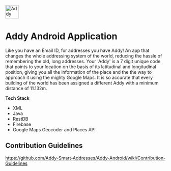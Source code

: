 <img src="https://github.com/Addy-Smart-Addresses/Addy/blob/master/logo.png" alt="Addy" height="42" width="42"></img>
# Addy Android Application
Like you have an Email ID, for addresses you have Addy! An app that changes the whole addressing system of the world, reducing the hassle of remembering the old, long addresses. Your 'Addy' is a 7 digit unique code that points to your location on the basis of its latitudinal and longitudinal position, giving you all the information of the place and the the way to approach it using the mighty Google Maps. It is so accurate that every building of the world has been assigned a different Addy with a minimum distance of 11.132m.

<strong>Tech Stack</strong>
<ul>
  <li>XML</li>
  <li>Java</li>
  <li>RestDB</li>
  <li>Firebase</li>
  <li>Google Maps Geocoder and Places API</li>
</ul>

## Contribution Guidelines
https://github.com/Addy-Smart-Addresses/Addy-Android/wiki/Contribution-Guidelines
